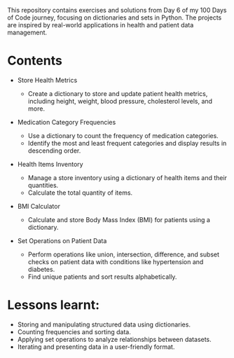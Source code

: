 This repository contains exercises and solutions from Day 6 of my 100 Days of Code journey, focusing on dictionaries and sets in Python. The projects are inspired by real-world applications in health and patient data management.

# Contents
- Store Health Metrics
   - Create a dictionary to store and update patient health metrics, including height, weight, blood pressure, cholesterol levels, and more.

- Medication Category Frequencies
   - Use a dictionary to count the frequency of medication categories.
   - Identify the most and least frequent categories and display results in descending order.

- Health Items Inventory
   - Manage a store inventory using a dictionary of health items and their quantities.
   - Calculate the total quantity of items.

- BMI Calculator
   - Calculate and store Body Mass Index (BMI) for patients using a dictionary.

- Set Operations on Patient Data
   - Perform operations like union, intersection, difference, and subset checks on patient data with conditions like hypertension and diabetes.
   - Find unique patients and sort results alphabetically.

# Lessons learnt: 
- Storing and manipulating structured data using dictionaries.
- Counting frequencies and sorting data.
- Applying set operations to analyze relationships between datasets.
- Iterating and presenting data in a user-friendly format.
